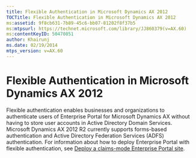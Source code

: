 ```yaml
---
title: Flexible Authentication in Microsoft Dynamics AX 2012
TOCTitle: Flexible Authentication in Microsoft Dynamics AX 2012
ms:assetid: 9f8cb631-7b89-45c6-bb07-81202f8f37b5
ms:mtpsurl: https://technet.microsoft.com/library/JJ860379(v=AX.60)
ms:contentKeyID: 50470851
author: Khairunj
ms.date: 02/19/2014
mtps_version: v=AX.60
---
```


# Flexible Authentication in Microsoft Dynamics AX 2012 


Flexible authentication enables businesses and organizations to authenticate users of Enterprise Portal for Microsoft Dynamics AX without having to store user accounts in Active Directory Domain Services. Microsoft Dynamics AX 2012 R2 currently supports forms-based authentication and Active Directory Federation Services (ADFS) authentication. For information about how to deploy Enterprise Portal with flexible authentication, see [Deploy a claims-mode Enterprise Portal site](deploy-a-claims-mode-enterprise-portal-site.md).

  


